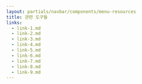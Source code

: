 ```yaml
---
layout: partials/navbar/components/menu-resources
title: 관련 도구들
links:
  - link-1.md
  - link-2.md
  - link-3.md
  - link-4.md
  - link-5.md
  - link-6.md
  - link-7.md
  - link-8.md
  - link-9.md
---
```

